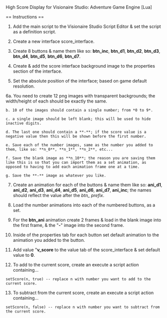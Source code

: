 High Score Display for Visionaire Studio: Adventure Game Engine [Lua]

== Instructions ==

1. Add the main script to the Visionaire Studio Script Editor & set the script as a definition script.

2. Create a new interface score_interface.

3. Create 8 buttons & name them like so: **btn_inc**, **btn_d1**, **btn_d2**, **btn_d3**, **btn_d4**, **btn_d5**, **btn_d6**, **btn_d7**.

4. Create & add the score interface background image to the properties section of the interface.

5. Set the absolute position of the interface; based on game default resolution.

6a. You need to create 12 png images with transparent backgrounds; the width/height of each should be exactly the same.
    
    b. 10 of the images should contain a single number; from *0 to 9*.
    
    c. a single image should be left blank; this will be used to hide inactive digits.
    
    d. The last one should contain a **-**; if the score value is a negative value then this will be shown before the first number.
    
    e. Save each of the number images, same as the number you added to them, like so: **n_0**, **n_1**, **n_2**, etc...
    
    f. Save the blank image as **n_10**; the reason you are saving them like this is so that you can import them as a set animation, as opposed to having to add each animation frame one at a time.
    
    g. Save the **-** image as whatever you like.

7. Create an animation for each of the buttons & name them like so: **ani_d1**, **ani_d2**, **ani_d3**, **ani_d4**, **ani_d5**, **ani_d6**, **ani_d7**, **ani_inc**; the names should reflect the value after the *btn_ prefix*.

8. Load the number animations into each of the numbered buttons, as a set.

9. For the **btn_ani** animation create 2 frames & load in the blank image into the first frame, & the "**-**" image 
into the second frame.

10. Inside of the properties tab for each button set default animation to the animation you added to the button.

11. Add value "**v_score** to the value tab of the score_interface & set default value to **0**.

12. To add to the current score, create an execute a script action containing... 
```
setScore(n, true) -- replace n with number you want to add to the current score.
```
13. To subtract from the current score, create an execute a script action containing...
```
setScore(n, false) -- replace n with number you want to subtract from the current score.
```
